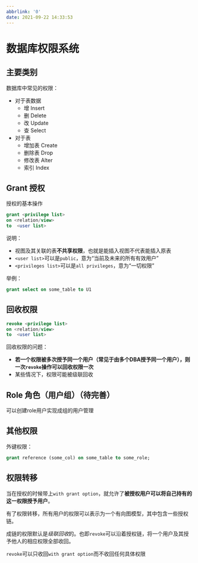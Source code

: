 ```yaml
---
abbrlink: '0'
date: 2021-09-22 14:33:53
---
```


# 数据库权限系统
## 主要类别
数据库中常见的权限：
- 对于表数据
  - 增 Insert
  - 删 Delete
  - 改 Update
  - 查 Select
- 对于表
  - 增加表 Create
  - 删除表 Drop
  - 修改表 Alter
  - 索引 Index

## Grant 授权

授权的基本操作

```sql
grant <privilege list>
on <relation/view>
to  <user list>
```

说明：
- 视图及其关联的表**不共享权限**，也就是能插入视图不代表能插入原表
- `<user list>`可以是`public`，意为“当前及未来的所有有效用户”
- `<privileges list>`可以是`all privileges`，意为“一切权限”

举例：
```sql
grant select on some_table to U1
```

## 回收权限
```sql
revoke <privilege list>
on <relation/view>
to  <user list>
```

回收权限的问题：
- **若一个权限被多次授予同一个用户（常见于由多个DBA授予同一个用户），则一次`revoke`操作可以回收权限一次**
- 某些情况下，权限可能被级联回收

## Role 角色（用户组）（待完善）
可以创建role用户实现成组的用户管理

## 其他权限
外键权限：
```sql
grant reference (some_col) on some_table to some_role;
```

## 权限转移
当在授权的时候带上`with grant option`，就允许了**被授权用户可以将自己持有的这一权限授予用户**。

有了权限转移，所有用户的权限可以表示为一个有向图模型，其中包含一些授权链。

成链的权限默认是*级联回收*的。也即`revoke`可以沿着授权链，将一个用户及其授予他人的相应权限全部收回。

`revoke`可以只收回`with grant option`而不收回任何具体权限